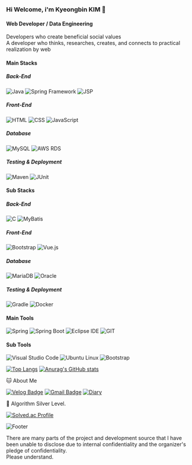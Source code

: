 ### Hi Welcome, i'm Kyeongbin KIM 👋

#### Web Developer / Data Engineering
Developers who create beneficial social values   
A developer who thinks, researches, creates, and connects to practical realization by web


#### Main Stacks

##### Back-End
![Java](https://img.shields.io/badge/Java-007396?style=flat-square&logo=Java&logoColor=white)
![Spring Framework](https://img.shields.io/badge/Spring%20Framework-6DB33F?style=flat-square&logo=Spring&logoColor=white)
![JSP](https://img.shields.io/badge/JSP-007396?style=flat-square&logo=Java&logoColor=white)

##### Front-End
![HTML](https://img.shields.io/badge/HTML-E34F26?style=flat-square&logo=HTML5&logoColor=white)
![CSS](https://img.shields.io/badge/CSS-1572B6?style=flat-square&logo=CSS3&logoColor=white)
![JavaScript](https://img.shields.io/badge/JavaScript-F7DF1E?style=flat-square&logo=JavaScript&logoColor=black)

##### Database
![MySQL](https://img.shields.io/badge/MySQL-4479A1?style=flat-square&logo=MySQL&logoColor=white)
![AWS RDS](https://img.shields.io/badge/AWS%20RDS-FF9900?style=flat-square&logo=Amazon%20AWS&logoColor=white)

##### Testing & Deployment
![Maven](https://img.shields.io/badge/Maven-0769AD?style=flat-square&logo=Apache%20Maven&logoColor=white)
![JUnit](https://img.shields.io/badge/JUnit-007396?style=flat-square&logo=Java&logoColor=white)

#### Sub Stacks

##### Back-End
![C](https://img.shields.io/badge/C-A8B9CC?style=flat-square&logo=C&logoColor=black)
![MyBatis](https://img.shields.io/badge/MyBatis-000000?style=flat-square&logo=Apache%20MyBatis&logoColor=white)

##### Front-End
![Bootstrap](https://img.shields.io/badge/Bootstrap-7952B3?style=flat-square&logo=Bootstrap&logoColor=white)
![Vue.js](https://img.shields.io/badge/Vue.js-4FC08D?style=flat-square&logo=Vue.js&logoColor=white)

##### Database
![MariaDB](https://img.shields.io/badge/MariaDB-003545?style=flat-square&logo=MariaDB&logoColor=white)
![Oracle](https://img.shields.io/badge/Oracle-F80000?style=flat-square&logo=Oracle&logoColor=white)

##### Testing & Deployment
![Gradle](https://img.shields.io/badge/Gradle-02303A?style=flat-square&logo=Gradle&logoColor=white)
![Docker](https://img.shields.io/badge/Docker-2496ED?style=flat-square&logo=Docker&logoColor=white)


#### Main Tools

![Spring](https://img.shields.io/badge/Spring-6DB33F?style=flat-square&logo=Spring&logoColor=white)
![Spring Boot](https://img.shields.io/badge/Spring%20Boot-6DB33F?style=flat-square&logo=Spring%20Boot&logoColor=white)
![Eclipse IDE](https://img.shields.io/badge/Eclipse%20IDE-2C2255?style=flat-square&logo=Eclipse%20IDE&logoColor=white)
![GIT](https://img.shields.io/badge/GIT-181717?style=flat-square&logo=GIT&logoColor=white)

#### Sub Tools

![Visual Studio Code](https://img.shields.io/badge/Visual%20Studio%20Code-007ACC?style=flat-square&logo=Visual%20Studio%20Code&logoColor=white)
![Ubuntu Linux](https://img.shields.io/badge/Ubuntu%20Linux-E95420?style=flat-square&logo=Ubuntu&logoColor=white)
![Bootstrap](https://img.shields.io/badge/Bootstrap-000000?style=flat-square&logo=Bootstrap&logoColor=white)


[![Top Langs](https://github-readme-stats.vercel.app/api/top-langs/?username=rlarudqls)](https://github.com/rlarudqls/github-readme-stats)
[![Anurag's GitHub stats](https://github-readme-stats.vercel.app/api?username=rlarudqls)](https://github.com/rlarudqls/github-readme-stats)




🐱 About Me

  [![Velog Badge](https://img.shields.io/badge/Velog-20C997?style=flat-square&logo=Velog&logoColor=white&link=https://velog.io/@kkb3431)](https://velog.io/@kkb3431)
  [![Gmail Badge](https://img.shields.io/badge/Gmail-d14836?style=flat-square&logo=Gmail&logoColor=white&link=mailto:kyeongbin3431@gmail.com)](kyeongbin3431@gmail.com)
[![Diary](https://img.shields.io/badge/Diary-blue?style=for-the-badge)](https://rlarudqls.github.io/Record.html)



🏅 Algorithm Silver Level. 

[![Solved.ac Profile](http://mazassumnida.wtf/api/v2/generate_badge?boj=kkb3431)](https://solved.ac/kkb3431/)  





![Footer](https://capsule-render.vercel.app/api?type=waving&color=auto&height=200&section=footer)

There are many parts of the project and development source that I have been unable to disclose due to internal confidentiality and the organizer's pledge of confidentiality.  
Please understand.
